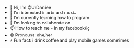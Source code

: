 - 👋 Hi, I’m @UrDaniiee
- 👀 I’m interested in arts and music 
- 🌱 I’m currently learning how to program
- 💞️ I’m looking to collaborate on 
- 📫 How to reach me - in my facebook/ig
- 😄 Pronouns: she/her
- ⚡ Fun fact: i drink coffee and play mobile games sometimes

<!---
UrDaniiee/UrDaniiee is a ✨ special ✨ repository because its `README.md` (this file) appears on your GitHub profile.
You can click the Preview link to take a look at your changes.
--->
